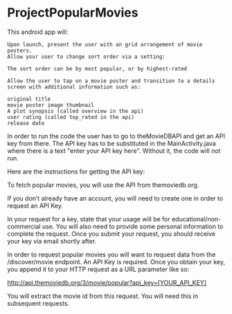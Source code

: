 # ProjectPopularMovies
This android app will:

    Upon launch, present the user with an grid arrangement of movie posters.
    Allow your user to change sort order via a setting:

    The sort order can be by most popular, or by highest-rated

    Allow the user to tap on a movie poster and transition to a details screen with additional information such as:

    original title
    movie poster image thumbnail
    A plot synopsis (called overview in the api)
    user rating (called top_rated in the api)
    release date
    
  In order to run the code the user has to go to theMovieDBAPI and get an API key from there. The API key has to be
  substituted in the MainActivity.java where there is a text "enter your API key here". Without it, the code will
  not run.
  
  Here are the instructions for getting the API key:
  
  To fetch popular movies, you will use the API from themoviedb.org.

  If you don’t already have an account, you will need to create one in order to request an API Key. 

  In your request for a key, state that your usage will be for educational/non-commercial use. 
  You will also need to provide some personal information to complete the request. Once you 
  submit your request, you should receive your key via email shortly after.

  In order to request popular movies you will want to request data from the /discover/movie endpoint. An API Key is required.
  Once you obtain your key, you append it to your HTTP request as a URL parameter like so:

  http://api.themoviedb.org/3/movie/popular?api_key=[YOUR_API_KEY]

  You will extract the movie id from this request. You will need this in subsequent requests.
  
